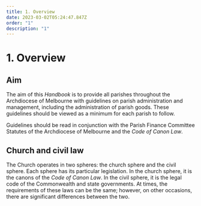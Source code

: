 ```yaml
---
title: 1. Overview
date: 2023-03-02T05:24:47.847Z
order: "1"
description: "1"
---
```

# 1. Overview

## Aim

The aim of this *Handbook* is to provide all parishes throughout the Archdiocese of Melbourne with guidelines on parish administration and management, including the administration of parish goods. These guidelines should be viewed as a minimum for each parish to follow.

Guidelines should be read in conjunction with the Parish Finance Committee Statutes of the Archdiocese of Melbourne and the *Code of Canon Law*.

## Church and civil law

The Church operates in two spheres: the church sphere and the civil sphere. Each sphere has its particular legislation. In the church sphere, it is the canons of the *Code of Canon Law*. In the civil sphere, it is the legal code of the Commonwealth and state governments. At times, the requirements of these laws can be the same; however, on other occasions, there are significant differences between the two.